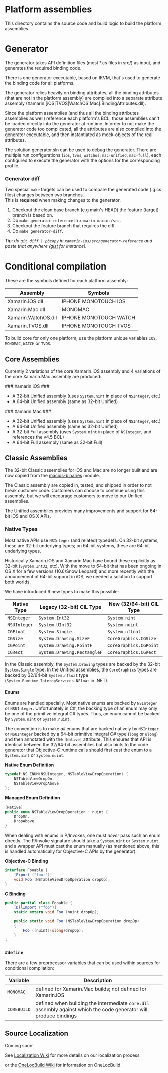 Platform assemblies
===================

This directory contains the source code and build logic to build the platform assemblies.

Generator
=========

The generator takes API definition files (most *.cs files in src/) as input,
and generates the required binding code.

There is one generator executable, based on IKVM, that's used to generate the
binding code for all platforms.

The generator relies heavily on binding attributes; all the binding attributes
(that are not in the platform assembly) are compiled into a separate attribute
assembly (Xamarin.[iOS|TVOS|WatchOS|Mac].BindingAttributes.dll).

Since the platform assemblies (and thus all the binding attributes assemblies
as well) reference each platform's BCL, those assemblies can't be loaded
directly into the generator at runtime. In order to not make the generator
code too complicated, all the attributes are also compiled into the generator
executable, and then instantiated as mock-objects of the real attributes.

The solution generator.sln can be used to debug the generator. There are
multiple run configurations (`ios`, `tvos`, `watchos`, `mac-unified`,
`mac-full`), each configured to execute the generator with the options for the
corresponding profile.

### Generator diff

Two special `make` targets can be used to compare the generated code (.g.cs files) changes between two branches.  
This is **required** when making changes to the generator.

1. Checkout the clean base branch (e.g main's HEAD) the feature (target) branch is based on.
2. Do `make generator-reference` in `xamarin-macios/src`.
3. Checkout the feature branch that requires the diff.
4. Do `make generator-diff`.

*Tip: do `git diff | pbcopy` in `xamarin-ios/src/generator-reference` and paste that anywhere ([gist](https://gist.github.com) for instance).*

Conditional compilation
=======================

These are the symbols defined for each platform assembly:

| Assembly            | Symbols                            |
| ------------------  | -----------                        |
| Xamarin.iOS.dll     | IPHONE MONOTOUCH IOS               |
| Xamarin.Mac.dll     | MONOMAC                            |
| Xamarin.WatchOS.dll | IPHONE MONOTOUCH WATCH             |
| Xamarin.TVOS.dll    | IPHONE MONOTOUCH TVOS              |

To build core for only one platform, use the platform unique variables `IOS`, `MONOMAC`, `WATCH` or `TVOS`.

## Core Assemblies ##

Currently 2 variations of the core Xamarin.iOS assembly and 4 variations of
the core Xamarin.Mac assembly are produced:

### Xamarin.iOS ###

* A 32-bit Unified assembly (uses `System.nint` in place of `NSInteger`, etc.)
* A 64-bit Unified assembly (same as 32-bit Unified)

### Xamarin.Mac ###

* A 32-bit Unified assembly (uses `System.nint` in place of `NSInteger`, etc.)
* A 64-bit Unified assembly (same as 32-bit Unified)
* A 32-bit Full assembly (uses `System.nint` in place of `NSInteger`, and references the v4.5 BCL)
* A 64-bit Full assembly (same as 32-bit Full)

## Classic Assemblies ###

The 32-bit Classic assemblies for iOS and Mac are no longer built and are now
copied from the [macios-binaries](https://github.com/xamarin/macios-binaries)
module. 

The Classic assembly are copied in, tested, and shipped in order to not break customer code. 
Customers can choose to continue using this assembly, but we will encourage customers to
move to our Unified assemblies.

The Unified assemblies provides many improvements and support for 64-bit
iOS and OS X APIs.

### Native Types ###

Most native APIs use `NSInteger` (and related) typedefs. On 32-bit systems,
these are 32-bit underlying types; on 64-bit systems, these are 64-bit
underlying types.

Historically Xamarin.iOS and Xamarin.Mac have bound these explicitly as 32-bit
(`System.Int32`, etc). With the move to 64-bit that has been ongoing in OS X
for a few versions (10.6/Snow Leopard) and more recently with the anouncement
of 64-bit support in iOS, we needed a solution to support both worlds.

We have introduced 6 new types to make this possible:

| Native Type   | Legacy (32-bit) CIL Type    | New (32/64-bit) CIL Type |
| ------------- | --------------------------- | ------------------------ |
| `NSInteger`   | `System.Int32`              | `System.nint`            |
| `NSUInteger`  | `System.UInt32`             | `System.nuint`           |
| `CGFloat`     | `System.Single`             | `System.nfloat`          |
| `CGSize`      | `System.Drawing.SizeF`      | `CoreGraphics.CGSize`    |
| `CGPoint`     | `System.Drawing.PointF`     | `CoreGraphics.CGPoint`   |
| `CGRect`      | `System.Drawing.RectangleF` | `CoreGraphics.CGRect`    |

In the Classic assembly, the `System.Drawing` types are backed by the 32-bit
`System.Single` type. In the Unified assemblies, the `CoreGraphics` types are
backed by 32/64-bit `System.nfloat` type
(`System.Runtime.InteropServices.NFloat` in .NET).

#### Enums ####

Enums are handled specially. Most native enums are backed by `NSInteger` or
`NSUInteger`. Unfortunately in C#, the backing type of an enum may only be
one of the primitive integral C# types. Thus, an enum cannot be backed by
`System.nint` or `System.nuint`.

The convention is to make *all* enums that are backed natively by `NSInteger`
or `NSUInteger` backed by a 64-bit primitive integral C# type (`long` or
`ulong`) and then annotated with the `[Native]` attribute. This ensures that
API is identical between the 32/64-bit assemblies but also hints to the code
generator that Objective-C runtime calls should first cast the enum to a
`System.nint` or `System.nuint`.

**Native Enum Definition**

```c
typedef NS_ENUM(NSUInteger, NSTableViewDropOperation) {
	NSTableViewDropOn,
	NSTableViewDropAbove
};
```

**Managed Enum Definition**

```csharp
[Native]
public enum NSTableViewDropOperation : nuint {
	DropOn,
	DropAbove
}
```

When dealing with enums in P/Invokes, one must *never* pass such an enum directly.
The P/Invoke signature should take a `System.nint` or `System.nuint` and a
wrapper API must cast the enum manually (as mentioned above, this is handled
automatically for Objective-C APIs by the generator).

**Objective-C Binding**
```csharp
interface Fooable {
	[Export ("foo:")]
	void Foo (NSTableViewDropOperation dropOp);
}
```

**C Binding**

```csharp
public partial class Fooable {
	[DllImport ("foo")]
	static extern void Foo (nuint dropOp);

	public static void Foo (NSTableViewDropOperation dropOp)
	{
		Foo ((nuint)(ulong)dropOp);
	}
}
```

### `#define` ###

There are a few preprocessor variables that can be used within sources for
conditional compilation:

| Variable  | Description |
| --------- | ------------|
| `MONOMAC` | defined for Xamarin.Mac builds; not defined for Xamarin.iOS |
| `COREBUILD` | defined when building the intermediate `core.dll` assembly against which the code generator will produce bindings |

## Source Localization ##
Coming soon!

See [Localization Wiki][Localization-wiki] for more details on our localization process

or the [OneLocBuild Wiki][OneLocBuild-wiki] for information on OneLocBuild.

[Localization-wiki]: https://github.com/xamarin/maccore/wiki/Localization
[OneLocBuild-wiki]: https://ceapex.visualstudio.com/CEINTL/_wiki/wikis/CEINTL.wiki/107/Localization-with-OneLocBuild-Task